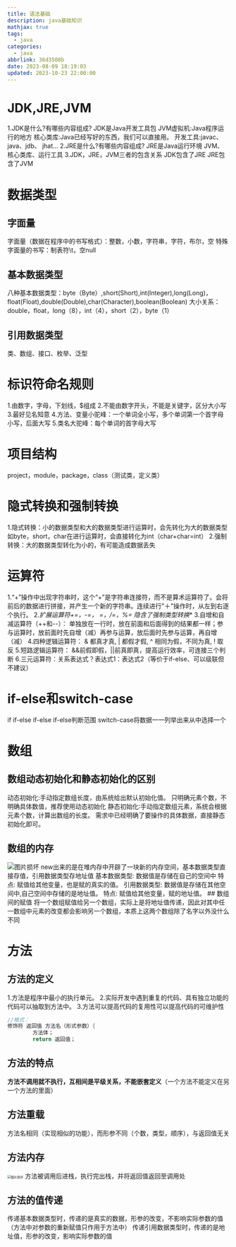 ```yaml
---
title: 语法基础
description: java基础知识
mathjax: true
tags:
  - java
categories:
  - java
abbrlink: 36d3508b
date: 2023-08-09 18:19:03
updated: 2023-10-23 22:00:00
---
```


# JDK,JRE,JVM
1.JDK是什么?有哪些内容组成?
JDK是Java开发工具包
JVM虚拟机:Java程序运行的地方
核心类库:Java已经写好的东西，我们可以直接用。
开发工具:javac、 java、jdb、 jhat...
2.JRE是什么?有哪些内容组成?
JRE是Java运行环境
JVM、核心类库、运行工具
3.JDK，JRE，JVM三者的包含关系
JDK包含了JRE
JRE包含了JVM

# 数据类型
## 字面量
字面量（数据在程序中的书写格式）：整数，小数，字符串，字符，布尔，空
特殊字面量的书写：制表符\\t，空null
## 基本数据类型
八种基本数据类型：byte（Byte）,short(Short),int(Integer),long(Long)，float(Float),double(Double),char(Character),boolean(Boolean)
大小关系：double，float，long（8），int（4），short（2），byte（1）
## 引用数据类型
类、数组、接口、枚举、泛型

# 标识符命名规则
1.由数字，字母，下划线，$组成
2.不能由数字开头，不能是关键字，区分大小写
3.最好见名知意
4.方法、变量小驼峰：一个单词全小写，多个单词第一个首字母小写，后面大写
5.类名大驼峰：每个单词的首字母大写

# 项目结构
project，module，package，class（测试类，定义类）

# 隐式转换和强制转换
1.隐式转换：小的数据类型和大的数据类型进行运算时，会先转化为大的数据类型如byte，short，char在进行运算时，会直接转化为int（char+char=int）
2.强制转换：大的数据类型转化为小的，有可能造成数据丢失
# 运算符
1.“+”操作中出现字符串时，这个“+”是字符串连接符，而不是算术运算符了。会将前后的数据进行拼接，并产生一个新的字符串。连续进行"＋"操作时，从左到右逐个执行。
2.**扩展运算符+=，-=，* =，/=，%=  隐含了强制类型转换**
3.自增和自减运算符（++和--）：
单独放在一行时，放在前面和后面得到的结果都一样；参与运算时，放前面时先自增（减）再参与运算，放后面时先参与运算，再自增（减）
4.四种逻辑运算符：  &   都真才真,    |   都假才假,   ^   相同为假，不同为真,   !   取反
5.短路逻辑运算符：  &&前假即假，||前真即真，提高运行效率，可连接三个判断
6.三元运算符：关系表达式？表达式1：表达式2（等价于if-else、可以级联但不建议）

# if-else和switch-case
if    if-else     if-else if-else判断范围
switch-case将数据一一列举出来从中选择一个

# 数组
## 数组动态初始化和静态初始化的区别
动态初始化:手动指定数组长度，由系统给出默认初始化值。
只明确元素个数，不明确具体数值，推荐使用动态初始化
静态初始化∶手动指定数组元素，系统会根据元素个数，计算出数组的长度。
需求中已经明确了要操作的具体数据，直接静态初始化即可。
## 数组的内存

<img src="/post-img/Pasted image 20230331095110.png" alt="图片损坏" style="zoom:100%;" />
new出来的是在堆内存中开辟了一块新的内存空间，基本数据类型直接存值，引用数据类型存地址值
基本数据类型:  数据值是存储在自己的空间中  
特点:  赋值给其他变量，也是赋的真实的值。
引用数据类型:  数据值是存储在其他空间中,自己空间中存储的是地址值。
特点:  赋值给其他变量，赋的地址值。
## 数组间的赋值
将一个数组赋值给另一个数组，实际上是将地址值传递，因此对其中任一数组中元素的改变都会影响另一个数组，本质上这两个数组除了名字以外没什么不同

# 方法
## 方法的定义
1.方法是程序中最小的执行单元。
2.实际开发中遇到重复的代码、具有独立功能的代码可以抽取到方法中。
3.方法可以提高代码的复用性可以提高代码的可维护性
```java
//格式：
修饰符 返回值 方法名（形式参数）{
		方法体；
		return 返回值；
```
## 方法的特点
**方法不调用就不执行，互相间是平级关系，不能嵌套定义**（一个方法不能定义在另一个方法的里面）
## 方法重载
方法名相同（实现相似的功能），而形参不同（个数，类型，顺序），与返回值无关
## 方法内存
<img src="/post-img/Pasted image 20230331100315.png" alt="图片损坏" style="zoom:50%;" />
方法被调用后进栈，执行完出栈，并将返回值返回至调用处

## 方法的值传递
传递基本数据类型时，传递的是真实的数据，形参的改变，不影响实际参数的值（方法中对参数的重新赋值只作用于方法中）
传递引用数据类型时，传递的是地址值，形参的改变，影响实际参数的值


